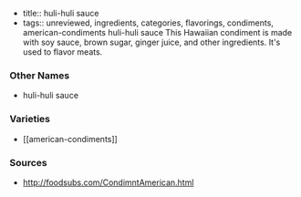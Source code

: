 - title:: huli-huli sauce
- tags:: unreviewed, ingredients, categories, flavorings, condiments, american-condiments
huli-huli sauce This Hawaiian condiment is made with soy sauce, brown sugar, ginger juice, and other ingredients. It's used to flavor meats.

### Other Names

* huli-huli sauce

### Varieties

* [[american-condiments]]

### Sources
* http://foodsubs.com/CondimntAmerican.html
